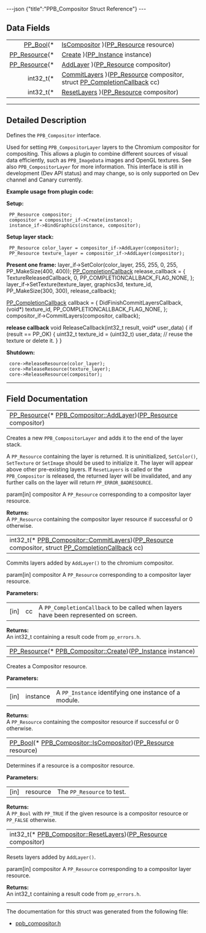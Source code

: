 ---json {"title":"PPB\_Compositor Struct Reference"} ---

Data Fields
-----------

<table><tbody><tr class="odd"><td style="text-align: right;"><a href="/docs/native-client/pepper_stable/c/group___enums#ga4f272d99be14aacafe08dfd4ef830918" class="el">PP_Bool</a>(* </td><td><a href="/docs/native-client/pepper_stable/c/struct_p_p_b___compositor__0__1#a22fb77daabd3894db97ab1111d111a92" class="el">IsCompositor</a> )(<a href="/docs/native-client/pepper_stable/c/group___typedefs#gafdc3895ee80f4750d0d95ae1b677e9b7" class="el">PP_Resource</a> resource)</td></tr><tr class="even"><td style="text-align: right;"><a href="/docs/native-client/pepper_stable/c/group___typedefs#gafdc3895ee80f4750d0d95ae1b677e9b7" class="el">PP_Resource</a>(* </td><td><a href="/docs/native-client/pepper_stable/c/struct_p_p_b___compositor__0__1#a3b479b946dcec4b3315c5f3cdccba5ce" class="el">Create</a> )(<a href="/docs/native-client/pepper_stable/c/group___typedefs#ga89b662403e6a687bb914b80114c0d19d" class="el">PP_Instance</a> instance)</td></tr><tr class="odd"><td style="text-align: right;"><a href="/docs/native-client/pepper_stable/c/group___typedefs#gafdc3895ee80f4750d0d95ae1b677e9b7" class="el">PP_Resource</a>(* </td><td><a href="/docs/native-client/pepper_stable/c/struct_p_p_b___compositor__0__1#a54fc4ef7119d18446a836aef08384da6" class="el">AddLayer</a> )(<a href="/docs/native-client/pepper_stable/c/group___typedefs#gafdc3895ee80f4750d0d95ae1b677e9b7" class="el">PP_Resource</a> compositor)</td></tr><tr class="even"><td style="text-align: right;">int32_t(* </td><td><a href="/docs/native-client/pepper_stable/c/struct_p_p_b___compositor__0__1#a5082b0dce4a58032439bc3dd4ff741fd" class="el">CommitLayers</a> )(<a href="/docs/native-client/pepper_stable/c/group___typedefs#gafdc3895ee80f4750d0d95ae1b677e9b7" class="el">PP_Resource</a> compositor, struct <a href="/docs/native-client/pepper_stable/c/struct_p_p___completion_callback/" class="el">PP_CompletionCallback</a> cc)</td></tr><tr class="odd"><td style="text-align: right;">int32_t(* </td><td><a href="/docs/native-client/pepper_stable/c/struct_p_p_b___compositor__0__1#a9a0e4e7aed4b13dbea426a75a8311172" class="el">ResetLayers</a> )(<a href="/docs/native-client/pepper_stable/c/group___typedefs#gafdc3895ee80f4750d0d95ae1b677e9b7" class="el">PP_Resource</a> compositor)</td></tr></tbody></table>

------------------------------------------------------------------------

<span id="details" class="anchor" style="margin: 0;"></span>

Detailed Description
--------------------

Defines the `PPB_Compositor` interface.

Used for setting `PPB_CompositorLayer` layers to the Chromium compositor for compositing. This allows a plugin to combine different sources of visual data efficiently, such as `PPB_ImageData` images and OpenGL textures. See also `PPB_CompositorLayer` for more information. This interface is still in development (Dev API status) and may change, so is only supported on Dev channel and Canary currently.

**Example usage from plugin code:**

**Setup:**

     PP_Resource compositor;
     compositor = compositor_if->Create(instance);
     instance_if->BindGraphics(instance, compositor);

**Setup layer stack:**

     PP_Resource color_layer = compositor_if->AddLayer(compositor);
     PP_Resource texture_layer = compositor_if->AddLayer(compositor);

**Present one frame:** layer\_if-&gt;SetColor(color\_layer, 255, 255, 0, 255, PP\_MakeSize(400, 400)); <a href="/docs/native-client/pepper_stable/c/struct_p_p___completion_callback/" class="el" title="PP_CompletionCallback is a common mechanism for supporting potentially asynchronous calls in browser ...">PP_CompletionCallback</a> release\_callback = { TextureReleasedCallback, 0, PP\_COMPLETIONCALLBACK\_FLAG\_NONE, }; layer\_if-&gt;SetTexture(texture\_layer, graphics3d, texture\_id, PP\_MakeSize(300, 300), release\_callback);

<a href="/docs/native-client/pepper_stable/c/struct_p_p___completion_callback/" class="el" title="PP_CompletionCallback is a common mechanism for supporting potentially asynchronous calls in browser ...">PP_CompletionCallback</a> callback = { DidFinishCommitLayersCallback, (void\*) texture\_id, PP\_COMPLETIONCALLBACK\_FLAG\_NONE, }; compositor\_if-&gt;CommitLayers(compositor, callback);

**release callback** void ReleaseCallback(int32\_t result, void\* user\_data) { if (result == PP\_OK) { uint32\_t texture\_id = (uint32\_t) user\_data; // reuse the texture or delete it. } }

**Shutdown:**

     core->ReleaseResource(color_layer);
     core->ReleaseResource(texture_layer);
     core->ReleaseResource(compositor);

------------------------------------------------------------------------

Field Documentation
-------------------

<span id="a54fc4ef7119d18446a836aef08384da6" class="anchor" style="margin: 0;"></span>

<table><tbody><tr class="odd"><td><a href="/docs/native-client/pepper_stable/c/group___typedefs#gafdc3895ee80f4750d0d95ae1b677e9b7" class="el">PP_Resource</a>(* <a href="/docs/native-client/pepper_stable/c/struct_p_p_b___compositor__0__1#a54fc4ef7119d18446a836aef08384da6" class="el">PPB_Compositor::AddLayer</a>)(<a href="/docs/native-client/pepper_stable/c/group___typedefs#gafdc3895ee80f4750d0d95ae1b677e9b7" class="el">PP_Resource</a> compositor)</td></tr></tbody></table>

Creates a new `PPB_CompositorLayer` and adds it to the end of the layer stack.

A `PP_Resource` containing the layer is returned. It is uninitialized, `SetColor()`, `SetTexture` or `SetImage` should be used to initialize it. The layer will appear above other pre-existing layers. If `ResetLayers` is called or the `PPB_Compositor` is released, the returned layer will be invalidated, and any further calls on the layer will return `PP_ERROR_BADRESOURCE`.

param\[in\] compositor A `PP_Resource` corresponding to a compositor layer resource.

**Returns:**  
A `PP_Resource` containing the compositor layer resource if successful or 0 otherwise.

<span id="a5082b0dce4a58032439bc3dd4ff741fd" class="anchor" style="margin: 0;"></span>

<table><tbody><tr class="odd"><td>int32_t(* <a href="/docs/native-client/pepper_stable/c/struct_p_p_b___compositor__0__1#a5082b0dce4a58032439bc3dd4ff741fd" class="el">PPB_Compositor::CommitLayers</a>)(<a href="/docs/native-client/pepper_stable/c/group___typedefs#gafdc3895ee80f4750d0d95ae1b677e9b7" class="el">PP_Resource</a> compositor, struct <a href="/docs/native-client/pepper_stable/c/struct_p_p___completion_callback/" class="el">PP_CompletionCallback</a> cc)</td></tr></tbody></table>

Commits layers added by `AddLayer()` to the chromium compositor.

param\[in\] compositor A `PP_Resource` corresponding to a compositor layer resource.

**Parameters:**  
<table><tbody><tr class="odd"><td>[in]</td><td>cc</td><td>A <code>PP_CompletionCallback</code> to be called when layers have been represented on screen.</td></tr></tbody></table>

<!-- -->

**Returns:**  
An int32\_t containing a result code from `pp_errors.h`.

<span id="a3b479b946dcec4b3315c5f3cdccba5ce" class="anchor" style="margin: 0;"></span>

<table><tbody><tr class="odd"><td><a href="/docs/native-client/pepper_stable/c/group___typedefs#gafdc3895ee80f4750d0d95ae1b677e9b7" class="el">PP_Resource</a>(* <a href="/docs/native-client/pepper_stable/c/struct_p_p_b___compositor__0__1#a3b479b946dcec4b3315c5f3cdccba5ce" class="el">PPB_Compositor::Create</a>)(<a href="/docs/native-client/pepper_stable/c/group___typedefs#ga89b662403e6a687bb914b80114c0d19d" class="el">PP_Instance</a> instance)</td></tr></tbody></table>

Creates a Compositor resource.

**Parameters:**  
<table><tbody><tr class="odd"><td>[in]</td><td>instance</td><td>A <code>PP_Instance</code> identifying one instance of a module.</td></tr></tbody></table>

<!-- -->

**Returns:**  
A `PP_Resource` containing the compositor resource if successful or 0 otherwise.

<span id="a22fb77daabd3894db97ab1111d111a92" class="anchor" style="margin: 0;"></span>

<table><tbody><tr class="odd"><td><a href="/docs/native-client/pepper_stable/c/group___enums#ga4f272d99be14aacafe08dfd4ef830918" class="el">PP_Bool</a>(* <a href="/docs/native-client/pepper_stable/c/struct_p_p_b___compositor__0__1#a22fb77daabd3894db97ab1111d111a92" class="el">PPB_Compositor::IsCompositor</a>)(<a href="/docs/native-client/pepper_stable/c/group___typedefs#gafdc3895ee80f4750d0d95ae1b677e9b7" class="el">PP_Resource</a> resource)</td></tr></tbody></table>

Determines if a resource is a compositor resource.

**Parameters:**  
<table><tbody><tr class="odd"><td>[in]</td><td>resource</td><td>The <code>PP_Resource</code> to test.</td></tr></tbody></table>

<!-- -->

**Returns:**  
A `PP_Bool` with `PP_TRUE` if the given resource is a compositor resource or `PP_FALSE` otherwise.

<span id="a9a0e4e7aed4b13dbea426a75a8311172" class="anchor" style="margin: 0;"></span>

<table><tbody><tr class="odd"><td>int32_t(* <a href="/docs/native-client/pepper_stable/c/struct_p_p_b___compositor__0__1#a9a0e4e7aed4b13dbea426a75a8311172" class="el">PPB_Compositor::ResetLayers</a>)(<a href="/docs/native-client/pepper_stable/c/group___typedefs#gafdc3895ee80f4750d0d95ae1b677e9b7" class="el">PP_Resource</a> compositor)</td></tr></tbody></table>

Resets layers added by `AddLayer()`.

param\[in\] compositor A `PP_Resource` corresponding to a compositor layer resource.

**Returns:**  
An int32\_t containing a result code from `pp_errors.h`.

------------------------------------------------------------------------

The documentation for this struct was generated from the following file:

-   <a href="/docs/native-client/pepper_stable/c/ppb__compositor_8h/" class="el">ppb_compositor.h</a>
